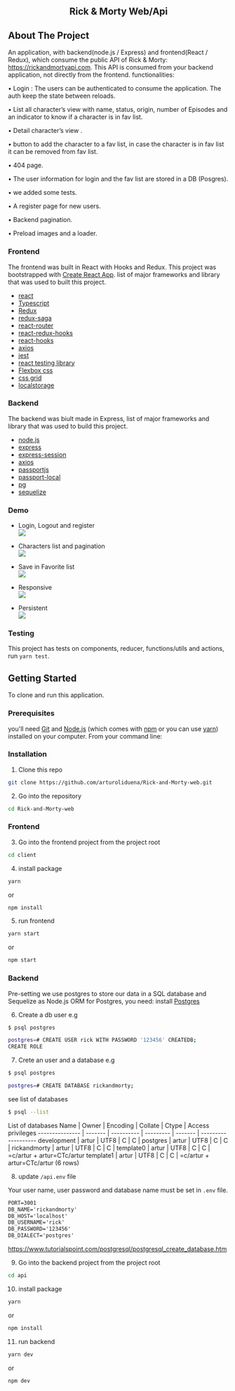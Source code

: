 <!-- PROJECT -->
<h2 align="center">Rick & Morty Web/Api</h2>

<!-- ABOUT THE PROJECT -->
## About The Project

An application, with backend(node.js / Express) and frontend(React / Redux), which consume the public API of Rick & Morty: https://rickandmortyapi.com. This API is consumed from your backend  application, not directly from the frontend. 
functionalities:

• Login : The users can be authenticated to consume the application. The auth keep the state between reloads.

• List all character’s view with name, status, origin, number of Episodes and an indicator to know if a character is in fav list. 

• Detail character’s view .

• button to add the character to a fav list, in case the character is in fav list it can be removed from fav list.

• 404 page.

• The user information for login and the fav list are stored in a DB (Posgres).

• we added some tests.

• A register page for new users.

• Backend pagination.

• Preload images and a loader.

### Frontend
The frontend was built in React with Hooks and Redux. This project was bootstrapped with [Create React App](https://github.com/facebook/create-react-app).
list of major frameworks and library that was used to built this project.
* [react](https://reactjs.org/)
* [Typescript](https://www.typescriptlang.org/)
* [Redux](https://redux.js.org/)
* [redux-saga](https://redux-saga.js.org/)
* [react-router](https://reactrouter.com/)
* [react-redux-hooks](https://react-redux.js.org/next/api/hooks)
* [react-hooks](https://reactjs.org/docs/hooks-intro.html)
* [axios](https://github.com/axios/axios)
* [jest](https://jestjs.io/docs/en/getting-started.html)
* [react testing library](https://testing-library.com/docs/react-testing-library/intro/)
* [Flexbox css](https://css-tricks.com/snippets/css/a-guide-to-flexbox/)
* [css grid](https://css-tricks.com/snippets/css/complete-guide-grid/)
* [localstorage](https://developer.mozilla.org/en-US/docs/Web/API/Window/localStorage)

### Backend
The backend was biult made in Express, list of major frameworks and library that was used to build this project.
* [node.js](https://nodejs.org/en/)
* [express](https://expressjs.com/)
* [express-session](https://github.com/expressjs/session)
* [axios](https://github.com/axios/axios)
* [passportjs](http://www.passportjs.org/)
* [passport-local](http://www.passportjs.org/packages/passport-local/)
* [pg](https://github.com/brianc/node-postgres)
* [sequelize](https://sequelize.org/)

### Demo
* Login, Logout and register <br/>
![](gif/demo.gif)

* Characters list and pagination <br/>
![](gif/demo_.gif)

* Save in Favorite list <br/>
![](gif/demo_.gif)

* Responsive <br/>
![](gif/demo_reponsive.gif)

* Persistent <br/>
![](gif/demo_persist_data.gif)


### Testing
This project has tests on components, reducer, functions/utils and actions, run `yarn test`.

<!-- GETTING STARTED -->
## Getting Started

To clone and run this application.

### Prerequisites

you'll need [Git](https://git-scm.com) and [Node.js](https://nodejs.org/en/download/) (which comes with [npm](http://npmjs.com) or you can use [yarn](https://classic.yarnpkg.com/en/docs/install/)) installed on your computer. From your command line:

### Installation

1. Clone this repo
```sh
git clone https://github.com/arturoliduena/Rick-and-Morty-web.git
```

2. Go into the repository
```sh
cd Rick-and-Morty-web
```

### Frontend 
3. Go into the frontend project from the project root
```sh
cd client
```

4. install package
```sh
yarn
```
or
```sh
npm install
```

5. run frontend
```sh
yarn start
```
or
```sh
npm start
```

### Backend 
Pre-setting
we use postgres to store our data in a SQL database and Sequelize as Node.js ORM for Postgres, you need:
install [Postgres](https://www.postgresql.org/download/)


6. Create a db user
e.g
```sh
$ psql postgres
```
```sh
postgres=# CREATE USER rick WITH PASSWORD '123456' CREATEDB;
CREATE ROLE
```

7. Crete an user and a database
e.g
```sh
$ psql postgres
```
```sh
postgres=# CREATE DATABASE rickandmorty;
```

see list of databases
```sh
$ psql --list
```
List of databases
Name | Owner | Encoding | Collate | Ctype | Access privileges
--------------- | ------- | ---------- | --------- | ------- | -------------------
 development   | artur | UTF8     | C       | C     | 
 postgres      | artur | UTF8     | C       | C     | 
 rickandmorty  | artur | UTF8     | C       | C     | 
 template0     | artur | UTF8     | C       | C     | =c/artur + artur=CTc/artur
 template1     | artur | UTF8     | C       | C     | =c/artur + artur=CTc/artur
(6 rows)

8. update `/api.env` file

Your user name, user password and database name must be set in `.env` file.
```txt
PORT=3001
DB_NAME='rickandmorty'
DB_HOST='localhost'
DB_USERNAME='rick'
DB_PASSWORD='123456'
DB_DIALECT='postgres'
```

https://www.tutorialspoint.com/postgresql/postgresql_create_database.htm

9. Go into the backend project from the project root
```sh
cd api
```

10. install package
```sh
yarn
```
or
```sh
npm install
```

11. run backend
```sh
yarn dev
```
or
```sh
npm dev
```
